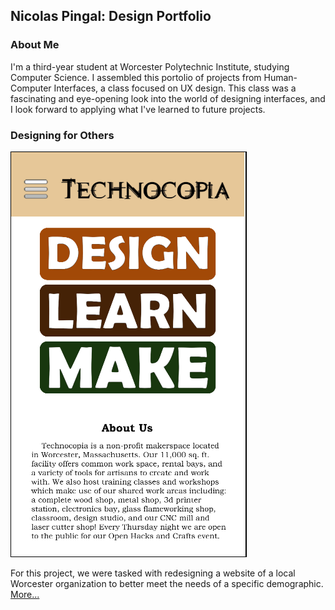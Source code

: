 ## Nicolas Pingal: Design Portfolio

### About Me
I'm a third-year student at Worcester Polytechnic Institute, studying Computer Science. I assembled this portolio of projects from Human-Computer Interfaces, a class focused on UX design. This class was a fascinating and eye-opening look into the world of designing interfaces, and I look forward to applying what I've learned to future projects.

### Designing for Others
  ![Designing for Others](/Project1.png)

  For this project, we were tasked with redesigning a website of a local Worcester organization to better meet the needs of a specific demographic. [More...](https://medium.com/@nicolas.pingal/designing-for-others-technocopia-for-high-school-students-174b71d7971f)



